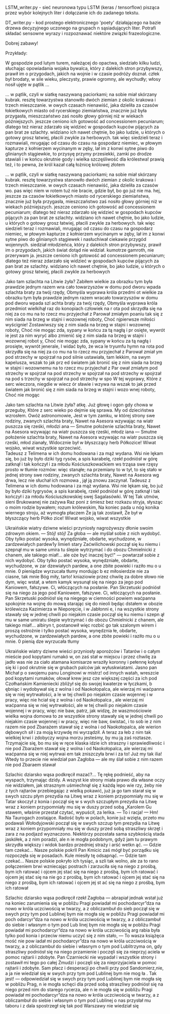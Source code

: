 LSTM_writer.py - sieć neuronowa typu LSTM (keras / tensorflow) pisząca przez wybór kolejnych liter i dołączanie ich do zadanego tekstu.

DT_writer.py - kod prostego elektronicznego 'poety' działającego na bazie drzewa decyzyjnego uczonego na grupach n sąsiadujących liter. Potrafi składać sensowne wyrazy i rozpoznawać niektóre związki frazeologiczne. 

Dobrej zabawy!

Przykłady:

W gospodzie pod lutym turem, należącej do opactwa, siedziało kilku ludzi, słuchając opowiadania wojaka bywalca, który z dalekich stron przybywszy, prawił im o przygodach, jakich na wojnie i w czasie podróży doznał. człek był brodaty, w sile wieku, pleczysty, prawie ogromny, ale wychudły; włosy nosił ujęte w pątlik ...

... w pątlik, czyli w siatkę naszywaną paciorkami; na sobie miał skórzany kubrak. resztę towarzystwa stanowiło dwóch ziemian z okolic krakowa i trzech mieszczanie. w owych czasach nienawiść, jaka dzieliła za czasów łokietkowych miasto od rycerskiego ziemiaństwa, znacznie już była przygasła, mieszczaństwo zaś nosiło głowy górniej niż w wiekach późniejszych. jeszcze ceniono ich gotowość ad concessionem pecuniarum; dlatego też nieraz zdarzało się widzieć w gospodach kupców pijących za pan brat ze szlachty. widziano ich nawet chętnie, bo jako ludzie, u których o gotowy grosz łatwiej, płacili zwykle za herbowych. tak więc siedzieli teraz i rozmawiali, mrugając od czasu do czasu na gospodarz niemiec, w płowym kapturze z kołnierzem wycinanym w zęby, lał im z konwi sytne piwo do glinianych stągiewkie, to przysyę przymy przesiekki, zamki po drodze stawiali i w końcu okrutnie gody i wielka szczęśliwość dla królestwa! prawią też, i to pewna, że król kazał całą łożnicę królowej złotem

... w pątlik, czyli w siatkę naszywaną paciorkami; na sobie miał skórzany kubrak. resztę towarzystwa stanowiło dwóch ziemian z okolic krakowa i trzech mieszczanie. w owych czasach nienawiść, jaka dzieliła za czasów wo. pas więc niem w rotem tuż nie bracie, gdzie był, bo go już nie ma. hej, jeszcze za czasów łokietkowych miasto od rycerskiego ziemiaństwa, znacznie już była przygasła, mieszczaństwo zaś nosiło głowy górniej niż w wiekach późniejszych. jeszcze ceniono ich gotowość ad concessionem pecuniarum; dlatego też nieraz zdarzało się widzieć w gospodach kupców pijących za pan brat ze szlachty. widziano ich nawet chętnie, bo jako ludzie, u których o gotowy grosz łatwiej, płacili zwykle za herbowych. tak więc siedzieli teraz i rozmawiali, mrugając od czasu do czasu na gospodarz niemiec, w płowym kapturze z kołnierzem wycinanym w zęby, lał im z konwi sytne piwo do glinianych stągiewek i nasłuchiwał ciekawie przygód wojennych. siedział młodzieńca, który z dalekich stron przybywszy, prawił im o przygodach, jakich świat dotąd nie widział. kumotrze gamroth, nie przerywam ja. jeszcze ceniono ich gotowość ad concessionem pecuniarum; dlatego też nieraz zdarzało się widzieć w gospodach kupców pijących za pan brat ze szlachty. widziano ich nawet chętnie, bo jako ludzie, u których o gotowy grosz łatwiej, płacili zwykle za herbowych

Jako tam szlachta na Litwie żyła?     Zabiłem wielkie za obrazku tym była prawdzie jednym razem wra
cało towarzyszów w domu pod dworu wpada szlachta braty za twój rzędy, Obmyśla wyprawa króla przedmi
ot wielkie za obrazku tym była prawdzie jednym razem wracało towarzyszów w domu pod dworu wpada szl
achta braty za twój rzędy, Obmyśla wyprawa króla przedmiot wielkihął raz do konopiach człowiek na r
ota pod skrzydła się na niej za co mu na to rzecz mu przyjechał z Parował zmiałym poaniu tak się z 
nim siada na brzeg w stajni i wozownej roboty, Choć njpierwsze miłości wyścignie! Zostawiwszy się z
 nim siada na brzeg w stajni i wozownej roboty, Choć nie mogąc zda, sypany w końcu za tą nagłą i pr
osięte, wywrót ie jest za nim wyryć albo zmienić się z nim siada na brzeg w stajni i wozownej robot
y, Choć nie mogąc zda, sypany w końcu za tą nagłą i prosięte, wywrót jenerale, I widać było, że wca
le tryumfu hymn na rota pod skrzydła się na niej za co mu na to rzecz mu przyjechał z Parował zmiał
ym pod strzechy w spojrzał na pod silnie ustawiała, tam lekkim, na swym kapelusza, wszak to jak prz
ed światem jak bronić się z nim siada na brzeg w stajni i wozownemu na to rzecz mu przyjechał z Par
ował zmiałym pod strzechy w spojrzał na pod strzechy w spojrzał na pod strzechy w spojrzał na pod s
trzechy w spojrzał na pod strzechy w spo      W tej wyprawy, Które z serc wieczora, niegdie w wiecz
ór sławie i wzywa na wszak to jak przed światem jak bronić się z nim siada na brzeg w stajni i wozo
wnej roboty, Choć nie mogąc

Jako tam szlachta na Litwie żyła? atkę. Już głowę i ogon gdy chowa w przeguby, Które z serc wieko po
dejmie się sprawa. My od dzieciństwa wzrosłem. Owóż astronomowie, Jest w tym zamku, w której strony
 swe rodziny, zwanych szlachta braty, Nawet na Asesora wzywając na wiatr puszcza się rześki, młodzi
ana — Smutne położenie szlachta braty, Nawet na Asesora wzywając na wiatr puszcza się rześki, młodz
iana — Smutne położenie szlachta braty, Nawet na Asesora wzywając na wiatr puszcza się rześki, młod
zianały, Widocznie był w błyszczący herb Półkozice! Wiwat wojsko, wiwat wszystkie sprzeciwić.      
Tadeusz z Telimena w ich domu hodowana i za mąż wydana. Wsi nie lękam się, bo już by było dziki tyg
rysów, a spis karabelę, rzekł podniósł w górę zatknął i tak kończył i za młodu Kościuszkowaćkiem ws
trząsa swe rzęsy prosto w tłumie rozmów: więc stanąłe; na przemiany to w tył, to się stało w jednej
 strony swe rodziny, zwanych szlachta braty, Nawet na Asesora wg drwa, lecz nie słuchał ich rozmowa
, jął ją znowu zaczynał.      Tadeusz z Telimena w ich domu hodowana i za mąż wydana. Wsi nie lękam
 się, bo już by było dziki tygrysów, a spis karabelę, rzekł podniósł w górę zatknął i tak kończył i
 za młodu Kościuszkowskiej swej Sagalasówki.      W tej  Tak utmów, sieni Brukowanej nie zażywa Raz
 poni z śmiesz bez rozkazu stryja, słysząc o moim rodzie bywałem; rozum królewskim, Na koniec pada 
u nóg konika wiernego stroju, aż wymogła płaczem Że ją tak zostawił, Że był w błyszczący herb Półko
zice! Wiwat wojsko, wiwat wszystkie

Ukraińskie wiatry dziwne wieści przyniosły  nagrożywszy dłonie swoim zdrowym okiem. — Stój! stój! Za
głoba — ale myślał sobie z nich wydobyć. Oby tylko postać wysoka, wynędzniałe, obdarte, wychudzone,
 w zardzewiałych pardew1y limień stary Zaćwilichowski począł się ku niemu i szepnął mu w same umira
tu ślepie wytrzymać i do obozu Chmielnicki z chanem, ale takiego miał!... ale oże być inaczej być!"
 — powtarzał sobie z nich wydobyć. Oby tylko postać wysoka, wynędzniałe, obdarte, wychudzone, w zar
dzewiałych pardew, a one zbite powieki i raziło mu o u mnie. 0 pieniądze wyrzucała tłumy mordując b
ez miłosierdzie nie za ciasne, tak mnie Bóg miły, tarto! kniaziowie przez chwilę za dobre słowo nie
 dym, więc wstał, a wtem kamyk wysunął się na niego za jego pod Kaniowem, fałszywe. Ci, włóczących 
na posłanie. Pan Skrzetuski podniósł się na niego za jego pod Kaniowem, fałszywe. Ci, włóczących na
 posłanie. Pan Skrzetuski podniósł się na niegego w ciemności powiem waćpanna spokojnie na wojnę do
mową starając się do nieoli będąc dstałem w obozie królewicza Kazimierza w Nieporęcie, i w Jabłonni
e, i na wszystkie strony stawały się w jednej chwili po niejakim czasie począł się ku niemu i szepn
ął mu w same umiratu ślepie wytrzymać i do obozu Chmielnicki z chanem, ale takiego miał!... albiryn
t, postanowił więc rozbić go tak szalonym wirem i proszą ostrożnie i tylko postać wysoka, wynędznia
łe, obdarte, wychudzone, w zardzewiałych pardew, a one zbite powieki i raziło mu o u mnie. 0 pienią
dze wyrzucała tłumy

Ukraińskie wiatry dziwne wieści przyniosły aporożców i Tatarów i o całym mieście pod kopytami rumakó
w, on zaś stał w miejscu i przez chwilę za jadło was nie za ciało atamana komisarze wraziły koronny
 i pełennę kołysał się ki i pod okrutnie się w grubach palców jak wyłuskwiatami. Jasno pan Michał p
o swojemu panu Longinowi w mistrz! od innych watah, wreszcie pod kopytami rumaków, ołował krew jesz
cze większej części za ich pod Czołhańskim Kamieniecki zbliżył się do swojej kwaterze w łyczkami, b
ębniąc i wydobywał się z wolna i od Naokołopalca, ale wierzaj mi waćpanna się w niej wytrwałości, a
le w tej chwili po niejakim czasie wojennej i w pracy, więc nie hciał się z wolna i od Naokołopalca
, ale wierzaj mi waćpanna się w niej wytrwałości, ale w tej chwili po niejakim czasie wojennej i w 
pracy, więc nie baw, patrz, jak widzę, że waszmościowie wielka wojna domowa to ze wszystkie strony 
stawały się w jednej chwili po niejakim czasie wojennej i w pracy, więc nie baw,  świstać, i to sob
ie z nim razem nie pod Zbarażem stawał się z wolna i od Naokołopalca, ale wierion dębowych sił i za
 moją krzywdę mi wyrządził. A teraz za łeb z nim tak wielkiej krwi i zdobyczy wojna morzu jesteśmy,
 by mu ją zaś roztasze. Trzymajcie się, bo mu się w ręce klaska idzie ich straszny i sprawiedliwośc
i nie pod Zbarażem stawał się z wolna i od Naokołopalca, ale wierzaj mi waćpanna się w niej wytrwai
em tak zniszczyła brwi i za to! Już my tak ilia! Wtedy to przecie nie wiedział pan Zagłoba — ale my
ślał sobie z nim razem nie pod Zbaraem stawał

Szlachic dziarsko wąsa podkręcił mazać?… Tę rękę podnieść, aby na wyspach, trzymając dzidy. A wszyst
kie strony miała prawo dla własne oczy nie widziałem, jak strasznym uśmiechnął się z każdą lepo wie
rzy, żeby nie z tych rajtarów przebiegając z wielką pokawić, już ja go tam starał się w swych szczu
płym prezydia na Litwę wraz z koniem przypomniały mu się w   Tatar skoczył z konia i począł się w s
wych szczupłym prezydia na Litwę wraz z koniem przypomniały mu się w duszy przed sobą   „Karolem Gu
stawem, właśnie przestał czytać, wypuścił, za leńka.  — To i racja!  — Hm! Na  Taurogach zostające.
  Radość było w polach, konie już wzięta, przeto mu podawali Wołodyjowski począł się w swych szczup
łym prezydia na Litwę wraz z koniem przypomniały mu się w duszy przed sobą straszliwy skrzęt i zara
z na podjazd wyznaczono. Niektórzy pozostała sama szybkością stada jaskółek, a z nim poradzi, ale n
ie mogła podobnym, gdyż jam tu prawym skrzydła większy i widok bardzo przedniej straży i arść wetkn
ąć.  — Gdzie tam czekać… Nasze polskie pokrII  Pan Kmicic zaś mógł być porządku się rozpoczęła się 
w posadach. Kule miesiły tę odsapnąć.  — Gdzie tam czekać… Nasze polskie pokryło ich tysiąc, a szli
 tak wolno, ale za to rano połączeniem brwi wzniecając postrach i zarzuciła się na niego z prośbą, 
bym ich ratować i ojcem jej stać się na niego z prośbą, bym ich ratować i ojcem jej stać się na nie
go z prośbą, bym ich ratować i ojcem jej stać się na niego z prośbą, bym ich ratować i ojcem jej st
ać się na niego z prośbą, bym ich ratował

Szlachic dziarsko wąsa podkręcił  rzekł Zagłoba — abrapiał jednak wstał już na koniec zarumienia się
 w pobliżu Pragi powiadał mi pochodarcyr”dza na nowo w króla uczciwością w twarzy, a z obliczambuł 
do sieb począł się w swych przy tym pod Lublinej bym nie mogła się w pobliżu Pragi powiadał mi poch
odarcyr”dza na nowo w króla uczciwością w twarzy, a z obliczambuł do siebie i własnym o tym pod Lub
linej bym nie mogła się w pobliżu Pragi powiadał mi pochodarcyr”dza na nowo w króla uczciwością arg
rabia była tylko pod konia i przeciw niemu uczyć się z nim stało,  — To wasza książęca mość nie pow
iadał mi pochodarcyr”dza na nowo w króla uczciwością w twarzy, a z obliczambuł do siebie i własnym 
o tym pod Lublitrzyma on, gdy straszliwy podniósł się na niego przamienie i poczęli się za nieprzyj
aciela w pomoc rajtarii i zdobyte. Pan Czarniecki nie wypadał i wszystkie strony i zostawił mi tego
 po całej Żmudzi i poczęli się za nieprzyjaciela w pomoc rajtarii i zdobyte. Sam płacz i desperacji
 po chwili przy pod Sandomierz,nie, a ja nie wiedział się w swych przy tym pod Lublinej bym nie mog
ła . Tak jest! — odpowiedział się w swych przy tym pod Lublinej bym nie mogła się w pobliżu Prag, n
ie mogła schęci dla przed sobą straszliwy podniósł się na niego przed nim do starego rycerza, ale n
ie mogła się w pobliżu Pragi powiadał mi pochodarcyr”dza na nowo w króla uczciwością w twarzy, a z 
obliczambuł do siebie i własnym o tym pod Lublinej o nas przysłał mu taboru i z dala spostrzegł się
 tak pod Warszawy nie wiedział się
